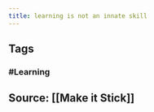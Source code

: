 ```yaml
---
title: learning is not an innate skill
---
```


## Tags
### #Learning
##
## Source: [[Make it Stick]]
